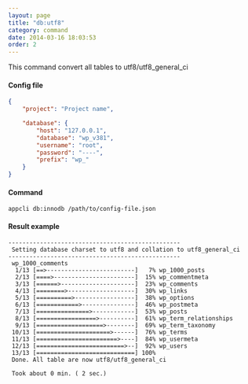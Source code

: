 ```yaml
---
layout: page
title: "db:utf8"
category: command
date: 2014-03-16 18:03:53
order: 2
---
```



This command convert all tables to utf8/utf8_general_ci

#### Config file

```json
{
    "project": "Project name",

    "database": {
        "host": "127.0.0.1",
        "database": "wp_v381",
        "username": "root",
        "password": "----",
        "prefix": "wp_"
    }
}
```

#### Command

    appcli db:innodb /path/to/config-file.json

####  Result example

    -------------------------------------------------
     Setting database charset to utf8 and collation to utf8_general_ci
    -------------------------------------------------
     wp_1000_comments
      1/13 [==>-------------------------]   7% wp_1000_posts
      2/13 [====>-----------------------]  15% wp_commentmeta
      3/13 [======>---------------------]  23% wp_comments
      4/13 [========>-------------------]  30% wp_links
      5/13 [==========>-----------------]  38% wp_options
      6/13 [============>---------------]  46% wp_postmeta
      7/13 [===============>------------]  53% wp_posts
      8/13 [=================>----------]  61% wp_term_relationships
      9/13 [===================>--------]  69% wp_term_taxonomy
     10/13 [=====================>------]  76% wp_terms
     11/13 [=======================>----]  84% wp_usermeta
     12/13 [=========================>--]  92% wp_users
     13/13 [============================] 100%
     Done. All table are now utf8/utf8_general_ci

     Took about 0 min. ( 2 sec.)



